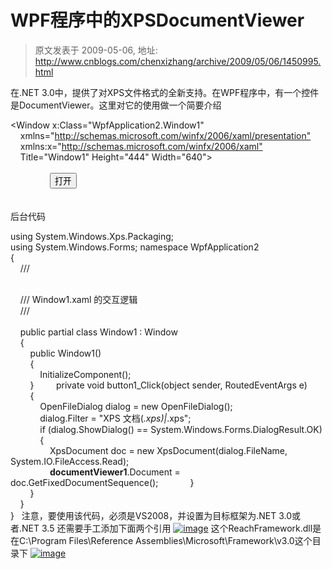 # WPF程序中的XPSDocumentViewer 
> 原文发表于 2009-05-06, 地址: http://www.cnblogs.com/chenxizhang/archive/2009/05/06/1450995.html 


在.NET 3.0中，提供了对XPS文件格式的全新支持。在WPF程序中，有一个控件是DocumentViewer。这里对它的使用做一个简要介绍

 <Window x:Class="WpfApplication2.Window1"  
    xmlns="<http://schemas.microsoft.com/winfx/2006/xaml/presentation">  
    xmlns:x="<http://schemas.microsoft.com/winfx/2006/xaml">  
    Title="Window1" Height="444" Width="640">  
    <Grid>  
        **<DocumentViewer Margin="12,12,12,40" Name="documentViewer1" />**        <Button Height="23" HorizontalAlignment="Left" Margin="12,0,0,11" Name="button1" VerticalAlignment="Bottom" Width="75" Click="button1\_Click">打开</Button>  
    </Grid>  
</Window>   
后台代码

 using System.Windows.Xps.Packaging;  
using System.Windows.Forms; namespace WpfApplication2  
{  
    /// <summary>  
    /// Window1.xaml 的交互逻辑  
    /// </summary>  
    public partial class Window1 : Window  
    {  
        public Window1()  
        {  
            InitializeComponent();  
        }         private void button1\_Click(object sender, RoutedEventArgs e)  
        {  
            OpenFileDialog dialog = new OpenFileDialog();  
            dialog.Filter = "XPS 文档(*.xps)|*.xps";  
            if (dialog.ShowDialog() == System.Windows.Forms.DialogResult.OK)  
            {  
                XpsDocument doc = new XpsDocument(dialog.FileName, System.IO.FileAccess.Read);  
                **documentViewer1**.Document = doc.GetFixedDocumentSequence();             }  
        }  
    }  
}   注意，要使用该代码，必须是VS2008，并设置为目标框架为.NET 3.0或者.NET 3.5 还需要手工添加下面两个引用 [![image](http://images.cnblogs.com/cnblogs_com/chenxizhang/WindowsLiveWriter/WPFXPSDocumentViewer_12C3C/image_thumb.png "image")](http://images.cnblogs.com/cnblogs_com/chenxizhang/WindowsLiveWriter/WPFXPSDocumentViewer_12C3C/image_2.png) 这个ReachFramework.dll是在C:\Program Files\Reference Assemblies\Microsoft\Framework\v3.0这个目录下 [![image](http://images.cnblogs.com/cnblogs_com/chenxizhang/WindowsLiveWriter/WPFXPSDocumentViewer_12C3C/image_thumb_1.png "image")](http://images.cnblogs.com/cnblogs_com/chenxizhang/WindowsLiveWriter/WPFXPSDocumentViewer_12C3C/image_4.png)





















